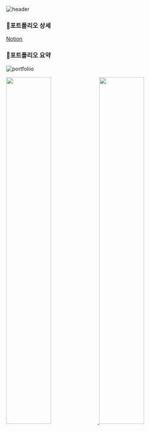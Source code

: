 ![header](https://capsule-render.vercel.app/api?type=waving&color=f1f1fe&height=300&section=header&text=Welcome&fontSize=90&animation=fadeIn&fontAlignY=38&desc=Yeeun's%20GitHub%20Profile%20&descAlignY=51&descAlign=62)

<!--
🛠Tech List🛠
<div>
  <img src="https://img.shields.io/badge/java-4479A1?style=for-the-badge&logo=java&logoColor=ffffff">
  <img src="https://img.shields.io/badge/springboot-6DB33F?style=for-the-badge&logo=spring-boot&logoColor=white">
  <img src="https://img.shields.io/badge/springsecurity-6DB33F?style=for-the-badge&logo=spring-security&logoColor=white">
  <img src="https://img.shields.io/badge/mysql-4479A1?style=for-the-badge&logo=mysql&logoColor=ffffff">
  <img src="https://img.shields.io/badge/vue.js-4FC08D?style=for-the-badge&logo=vue.js&logoColor=white">
-->

<!-- Don't just fork or copy it. Star it, please 🥺  -->
### 📖포트폴리오 상세
[Notion](https://aged-dinghy-480.notion.site/Yeeun-s-Portfolio-69f6aed901644c1dabdb627e9c0079b9?pvs=4)
### 📘포트폴리오 요약
![portfoliio](https://github.com/dpdms2148/dpdms2148/image/one-page-portfoliio)
<!-- dpdms2148's profile -->
 
<a href="https://github.com/anuraghazra/github-readme-stats">
  <img src="https://github-readme-stats.vercel.app/api?username=dpdms2148&show_icons=true&theme=material-palenight&hide_border=true&bg_color=f1f1f1&icon_color=E3E3E3A8&text_color=000000&title_color=918FE0&count_private=true" width=49% />
</a>
<a href="https://github.com/anuraghazra/github-readme-stats">
<img src= "https://github-readme-stats.vercel.app/api/top-langs/?username=dpdms2148&layout=compact&theme=material-palenight&hide_border=true&bg_color=f1f1f1&icon_color=000000&text_color=000000&title_color=918FE0" width=49% />
</a>
  <br>
<!-- <a href="https://github.com/ashutosh00710/github-readme-activity-graph">
<img src="https://github-readme-activity-graph.cyclic.app/graph?username=dpdms2148&theme=react-dark&bg_color=f1f1f1&hide_border=true&line=8A87D0&color=000000" width=99%/>
</a> -->


<br><br><br>

<!-- [![Hits](https://hits.seeyoufarm.com/api/count/incr/badge.svg?url=https%3A%2F%2Fgithub.com%2Fdpdms2148&count_bg=%23918FE0&title_bg=%23545454&icon=github.svg&icon_color=%23E7E7E7&title=Views&edge_flat=false)](https://hits.seeyoufarm.com) -->
